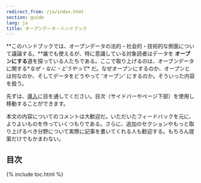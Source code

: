 ```yaml
---
redirect_from: /ja/index.html
section: guide
lang: ja
title: オープンデータ・ハンドブック
---
```


**このハンドブックでは、オープンデータの法的・社会的・技術的な側面について議論する。**誰でも使えるが、特に意識している対象読者はデータを **オープンにする**道を探っている人たちである。ここで取り上げるのは、オープンデータに関する\**なぜ・なに・どうやって*\* だ。なぜオープンにするのか、オープンとは何なのか、そしてデータをどうやって 'オープン' にするのか。そういった内容を扱う。

先ずは、[導入](introduction/)に目を通してください。目次（サイドバーやページ下部）を使用し移動することができます。

本文の内容についてのコメントは大歓迎だ。いただいたフィードバックを元に、よりよいものを作っていくつもりである。さらに、追加のセクションやもっと取り上げるべき分野について実際に記事を書いてくれる人も歓迎する。もちろん提案だけでもかまわない。

## 目次

{% include toc.html %}
